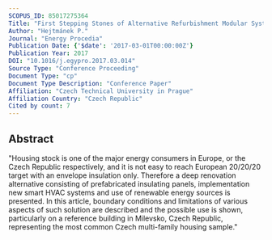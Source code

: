 ```yaml
---
SCOPUS_ID: 85017275364
Title: "First Stepping Stones of Alternative Refurbishment Modular System Leading to Zero Energy Buildings"
Author: "Hejtmánek P."
Journal: "Energy Procedia"
Publication Date: {'$date': '2017-03-01T00:00:00Z'}
Publication Year: 2017
DOI: "10.1016/j.egypro.2017.03.014"
Source Type: "Conference Proceeding"
Document Type: "cp"
Document Type Description: "Conference Paper"
Affiliation: "Czech Technical University in Prague"
Affiliation Country: "Czech Republic"
Cited by count: 7
---
```


## Abstract
"Housing stock is one of the major energy consumers in Europe, or the Czech Republic respectively, and it is not easy to reach European 20/20/20 target with an envelope insulation only. Therefore a deep renovation alternative consisting of prefabricated insulating panels, implementation new smart HVAC systems and use of renewable energy sources is presented. In this article, boundary conditions and limitations of various aspects of such solution are described and the possible use is shown, particularly on a reference building in Milevsko, Czech Republic, representing the most common Czech multi-family housing sample."
